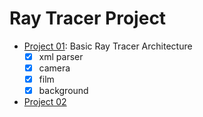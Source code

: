 # Ray Tracer Project


- [Project 01](https://github.com/gabicavalcante/RT/tree/prj01): Basic Ray Tracer Architecture
  - [x] xml parser
  - [x] camera
  - [x] film
  - [x] background

- [Project 02](https://github.com/gabicavalcante/RT/tree/prj02)